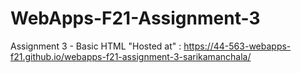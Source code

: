 # WebApps-F21-Assignment-3
Assignment 3 - Basic HTML
"Hosted at" : https://44-563-webapps-f21.github.io/webapps-f21-assignment-3-sarikamanchala/